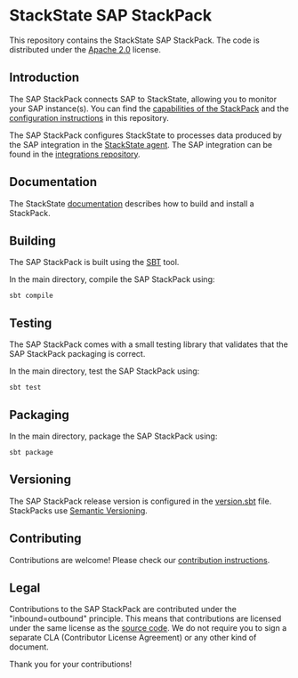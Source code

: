 # StackState SAP StackPack

This repository contains the StackState SAP StackPack. The code is distributed under the [Apache 2.0](LICENSE.md) license.

## Introduction

The SAP StackPack connects SAP to StackState, allowing you to monitor your SAP instance(s). You can find the
[capabilities of the StackPack](src/main/stackpack/resources/overview.md) and the [configuration instructions](src/main/stackpack/resources/detailed-overview.md) in this repository.

The SAP StackPack configures StackState to processes data produced by the SAP integration in the [StackState agent](https://github.com/StackVista/stackstate-agent). The SAP integration can be found in the [integrations repository](https://github.com/StackVista/stackstate-agent-integrations/tree/master/sap).

## Documentation

The StackState [documentation](https://docs.stackstate.com/develop/creating_stackpacks/) describes how to build and install a StackPack.

## Building

The SAP StackPack is built using the [SBT](https://www.scala-sbt.org/) tool.

In the main directory, compile the SAP StackPack using:

```
sbt compile
```

## Testing

The SAP StackPack comes with a small testing library that validates that the SAP StackPack packaging is correct.

In the main directory, test the SAP StackPack using:

```
sbt test
```

## Packaging

In the main directory, package the SAP StackPack using:

```
sbt package
```

## Versioning

The SAP StackPack release version is configured in the [version.sbt](version.sbt) file. StackPacks use [Semantic Versioning](https://semver.org/).

## Contributing

Contributions are welcome! Please check our [contribution instructions](CONTRIBUTING.md).

## Legal

Contributions to the SAP StackPack are contributed under the "inbound=outbound" principle. This means
that contributions are licensed under the same license as the [source code](LICENSE.md).
We do not require you to sign a separate CLA (Contributor License Agreement) or any other kind of document.

Thank you for your contributions!
